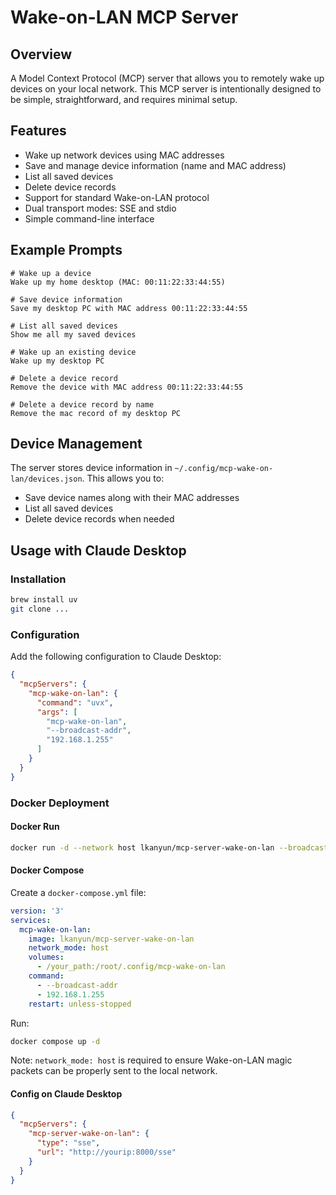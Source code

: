 # Wake-on-LAN MCP Server

## Overview

A Model Context Protocol (MCP) server that allows you to remotely wake up devices on your local network. This MCP server is intentionally designed to be simple, straightforward, and requires minimal setup. 

## Features

* Wake up network devices using MAC addresses
* Save and manage device information (name and MAC address)
* List all saved devices
* Delete device records
* Support for standard Wake-on-LAN protocol
* Dual transport modes: SSE and stdio
* Simple command-line interface

## Example Prompts

```text
# Wake up a device
Wake up my home desktop (MAC: 00:11:22:33:44:55)

# Save device information
Save my desktop PC with MAC address 00:11:22:33:44:55

# List all saved devices
Show me all my saved devices

# Wake up an existing device
Wake up my desktop PC

# Delete a device record
Remove the device with MAC address 00:11:22:33:44:55

# Delete a device record by name
Remove the mac record of my desktop PC
```

## Device Management

The server stores device information in `~/.config/mcp-wake-on-lan/devices.json`. This allows you to:
- Save device names along with their MAC addresses
- List all saved devices
- Delete device records when needed

## Usage with Claude Desktop

### Installation

```bash
brew install uv
git clone ...
```

### Configuration

Add the following configuration to Claude Desktop:

```json
{
  "mcpServers": {
    "mcp-wake-on-lan": {
      "command": "uvx",
      "args": [
        "mcp-wake-on-lan",
        "--broadcast-addr",
        "192.168.1.255"
      ]
    }
  }
}
```
### Docker Deployment

#### Docker Run

```bash
docker run -d --network host lkanyun/mcp-server-wake-on-lan --broadcast-addr 192.168.1.255
```

#### Docker Compose

Create a `docker-compose.yml` file:

```yaml
version: '3'
services:
  mcp-wake-on-lan:
    image: lkanyun/mcp-server-wake-on-lan
    network_mode: host
    volumes:
      - /your_path:/root/.config/mcp-wake-on-lan
    command:
      - --broadcast-addr
      - 192.168.1.255
    restart: unless-stopped
```

Run:

```bash
docker compose up -d
```

Note: `network_mode: host` is required to ensure Wake-on-LAN magic packets can be properly sent to the local network.

#### Config on Claude Desktop
``` json
{
  "mcpServers": {
    "mcp-server-wake-on-lan": {
      "type": "sse",
      "url": "http://yourip:8000/sse"
    }
  }
}
```